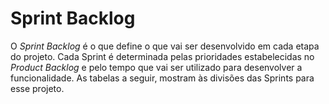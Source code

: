 # Sprint Backlog

O _Sprint Backlog_ é o que define o que vai ser desenvolvido em cada etapa do projeto. Cada Sprint é determinada pelas prioridades estabelecidas no _Product Backlog_ e pelo tempo que vai ser utilizado para desenvolver a funcionalidade. 
As tabelas a seguir, mostram às divisões das Sprints para esse projeto.

